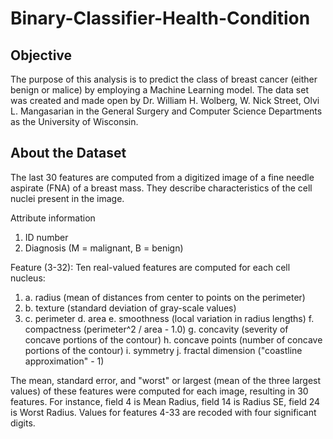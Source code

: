 # Binary-Classifier-Health-Condition

## Objective
The purpose of this analysis is to predict the class of breast cancer (either benign or malice) by employing a Machine Learning model. The data set was created and made open by Dr. William H. Wolberg, W. Nick Street, Olvi L. Mangasarian in the General Surgery and Computer Science Departments as the University of Wisconsin. 

## About the Dataset
The last 30 features are computed from a digitized image of a fine needle aspirate (FNA) of a breast mass. They describe characteristics of the cell nuclei present in the image. 

Attribute information
1. ID number
2. Diagnosis (M = malignant, B = benign)

Feature (3-32): Ten real-valued features are computed for each cell nucleus:

1. a. radius (mean of distances from center to points on the perimeter)
2. b. texture (standard deviation of gray-scale values)
3. c. perimeter
d. area
e. smoothness (local variation in radius lengths)
f. compactness (perimeter^2 / area - 1.0)
g. concavity (severity of concave portions of the contour)
h. concave points (number of concave portions of the contour)
i. symmetry
j. fractal dimension ("coastline approximation" - 1)

The mean, standard error, and "worst" or largest (mean of the three largest values) of these features were computed for each image, resulting in 30 features. For instance, field 4 is Mean Radius, field 14 is Radius SE, field 24 is Worst Radius.
Values for features 4-33 are recoded with four significant digits.
